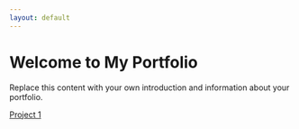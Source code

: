 ```yaml
---
layout: default
---
```


# Welcome to My Portfolio

Replace this content with your own introduction and information about your portfolio.

<a href="project1.html">Project 1</a>
<!-- <a href="project2.html">Project 2</a> -->
